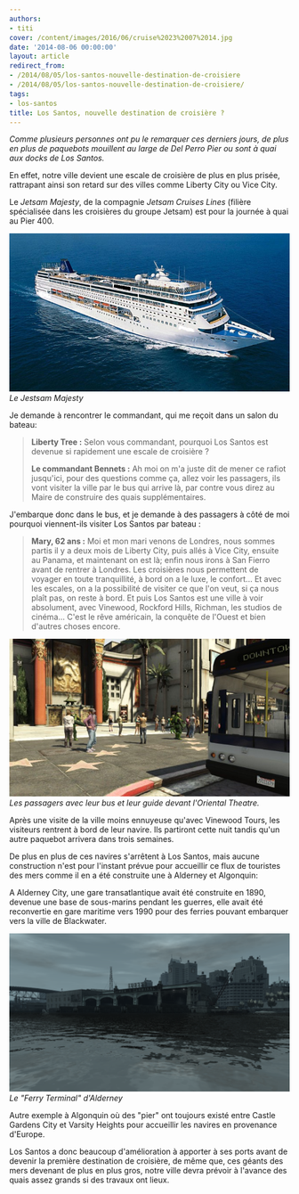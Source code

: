 ```yaml
---
authors:
- titi
cover: /content/images/2016/06/cruise%2023%2007%2014.jpg
date: '2014-08-06 00:00:00'
layout: article
redirect_from:
- /2014/08/05/los-santos-nouvelle-destination-de-croisiere
- /2014/08/05/los-santos-nouvelle-destination-de-croisiere/
tags:
- los-santos
title: Los Santos, nouvelle destination de croisière ?
---
```



_Comme plusieurs personnes ont pu le remarquer ces derniers jours, de plus en plus de paquebots mouillent au large de Del Perro Pier ou sont à quai aux docks de Los Santos._

En effet, notre ville devient une escale de croisière de plus en plus prisée, rattrapant ainsi son retard sur des villes comme Liberty City ou Vice City.

Le _Jetsam Majesty_, de la compagnie _Jetsam Cruises Lines_ (filière spécialisée dans les croisières du groupe Jetsam) est pour la journée à quai au Pier 400.

![Le Jestsam Majesty](/content/images/2016/06/MSC%20Sinfonia-visore_tcm16-2991.jpg)
_Le Jestsam Majesty_

Je demande à rencontrer le commandant, qui me reçoit dans un salon du bateau:

> **Liberty Tree :** Selon vous commandant, pourquoi Los Santos est devenue si rapidement une escale de croisière ?
> 
> **Le commandant Bennets :** Ah moi on m'a juste dit de mener ce rafiot jusqu'ici, pour des questions comme ça, allez voir les passagers, ils vont visiter la ville par le bus qui arrive là, par contre vous direz au Maire de construire des quais supplémentaires.

J'embarque donc dans le bus, et je demande à des passagers à côté de moi pourquoi viennent-ils visiter Los Santos par bateau :

> **Mary, 62 ans :** Moi et mon mari venons de Londres, nous sommes partis il y a deux mois de Liberty City, puis allés à Vice City, ensuite au Panama, et maintenant on est là; enfin nous irons à San Fierro avant de rentrer à Londres. Les croisières nous permettent de voyager en toute tranquillité, à bord on a le luxe, le confort... Et avec les escales, on a la possibilité de visiter ce que l'on veut, si ça nous plaît pas, on reste à bord. Et puis Los Santos est une ville à voir absolument, avec Vinewood, Rockford Hills, Richman, les studios de cinéma... C'est le rêve américain, la conquête de l'Ouest et bien d'autres choses encore.

![Les passagers avec leur bus et leur guide devant l'Oriental Theatre.](/content/images/2016/06/bus%20croisieristes.jpg)
_Les passagers avec leur bus et leur guide devant l'Oriental Theatre._

Après une visite de la ville moins ennuyeuse qu'avec Vinewood Tours, les visiteurs rentrent à bord de leur navire. Ils partiront cette nuit tandis qu'un autre paquebot arrivera dans trois semaines.

De plus en plus de ces navires s'arrêtent à Los Santos, mais aucune construction n'est pour l'instant prévue pour accueillir ce flux de touristes des mers comme il en a été construite une à Alderney et Algonquin:

A Alderney City, une gare transatlantique avait été construite en 1890, devenue une base de sous-marins pendant les guerres, elle avait été reconvertie en gare maritime vers 1990 pour des ferries pouvant embarquer vers la ville de Blackwater.

![Le "Ferry Terminal" d'Alderney](/content/images/2016/06/677981EFLC7282014110703PM629.png)
_Le "Ferry Terminal" d'Alderney_

Autre exemple à Algonquin où des "pier" ont toujours existé entre Castle Gardens City et Varsity Heights pour accueillir les navires en provenance d'Europe.

Los Santos a donc beaucoup d'amélioration à apporter à ses ports avant de devenir la première destination de croisière, de même que, ces géants des mers devenant de plus en plus gros, notre ville devra prévoir à l'avance des quais assez grands si des travaux ont lieux.